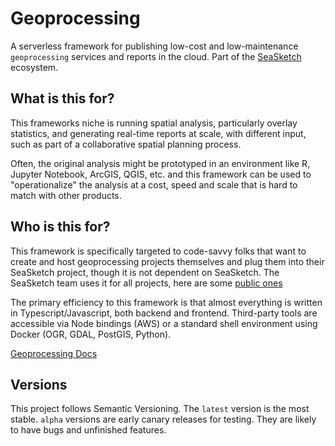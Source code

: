 # Geoprocessing

A serverless framework for publishing low-cost and low-maintenance `geoprocessing` services and reports in the cloud.  Part of the [SeaSketch](https://seasketch.org/) ecosystem.

## What is this for?

This frameworks niche is running spatial analysis, particularly overlay statistics, and generating real-time reports at scale, with different input, such as part of a collaborative spatial planning process.

Often, the original analysis might be prototyped in an environment like R, Jupyter Notebook, ArcGIS, QGIS, etc. and this framework can be used to "operationalize" the analysis at a cost, speed and scale that is hard to match with other products.

## Who is this for?

  This framework is specifically targeted to code-savvy folks that want to create and host geoprocessing projects themselves and plug them into their SeaSketch project, though it is not dependent on SeaSketch.  The SeaSketch team uses it for all projects, here are some [public ones](https://github.com/mcclintock-lab?q=-next&type=&language=&sort=)

  The primary efficiency to this framework is that almost everything is written in Typescript/Javascript, both backend and frontend.  Third-party tools are accessible via Node bindings (AWS) or a standard shell environment using Docker (OGR, GDAL, PostGIS, Python).

[Geoprocessing Docs](https://github.com/seasketch/geoprocessing#readme)

## Versions

This project follows Semantic Versioning. The `latest` version is the most stable. `alpha` versions are early canary releases for testing.  They are likely to have bugs and unfinished features.